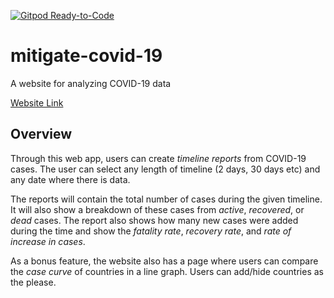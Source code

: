 [![Gitpod Ready-to-Code](https://img.shields.io/badge/Gitpod-Ready--to--Code-blue?logo=gitpod)](https://gitpod.io/#https://github.com/eesayas/mitigate-covid-19) 

# mitigate-covid-19
A website for analyzing COVID-19 data

[Website Link](https://mitigate-covid-19.herokuapp.com/)

## Overview

Through this web app, users can create *timeline reports* from COVID-19 cases.
The user can select any length of timeline (2 days, 30 days etc) and any date 
where there is data. 

The reports will contain the total number of cases during the given timeline. It will
also show a breakdown of these cases from *active*, *recovered*, or *dead* cases.
The report also shows how many new cases were added during the time and show
the *fatality rate*, *recovery rate*, and *rate of increase in cases*.

As a bonus feature, the website also has a page where users can compare the 
*case curve* of countries in a line graph. Users can add/hide countries as 
the please.
